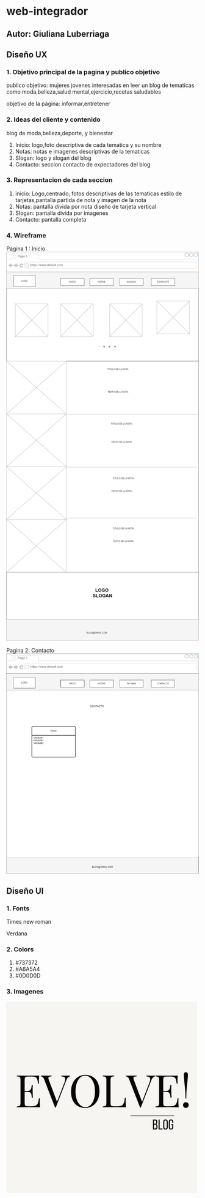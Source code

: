 # web-integrador
## Autor: Giuliana Luberriaga
## Diseño UX
### 1. Objetivo principal de la pagina y publico objetivo
publico objetivo: mujeres jovenes interesadas en leer un blog de tematicas como moda,belleza,salud mental,ejercicio,recetas saludables

objetivo de la página: informar,entretener
### 2. Ideas del cliente y contenido
blog de moda,belleza,deporte, y bienestar
1. Inicio: logo,foto descriptiva de cada tematica y su nombre
2. Notas: notas e imagenes descriptivas de la tematicas
3. Slogan: logo y slogan del blog
4. Contacto: seccion contacto de expectadores del blog
### 3. Representacion de cada seccion
1. inicio: Logo,centrado, fotos descriptivas de las tematicas estilo de tarjetas,pantalla partida de nota y imagen de la nota
2. Notas: pantalla divida por nota diseño de tarjeta vertical
3. Slogan:  pantalla divida por imagenes
4. Contacto: pantalla completa

### 4. Wireframe 
Pagina 1 : Inicio
![imageninicio](/imagenes/wireframe/PAGINA%201%20inicio-Page-1.drawio.png)



Pagina 2: Contacto
![imagencontacto](/imagenes/wireframe/PAGINA%202%20contacto.drawio%20(1).png)

## Diseño UI
### 1. Fonts
Times new roman

Verdana
### 2. Colors
1. #737372
2. #A6A5A4
3. #0D0D0D

### 3. Imagenes
![imagenlogo](/imagenes/Black%20Ivory%20Minimalist%20Elegant%20Script%20Personal%20Name%20Logo%20(1).png)


